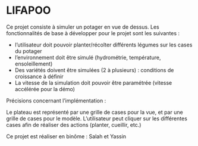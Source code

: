 # LIFAPOO
Ce projet consiste à simuler un potager en vue de dessus.
Les fonctionnalités de base à développer pour le projet sont les suivantes :

- l’utilisateur doit pouvoir planter/récolter différents légumes sur les cases du potager
- l’environnement doit être simulé (hydrométrie, température, ensoleillement)
- Des variétés doivent être simulées (2 à plusieurs) : conditions de croissance à définir
- La vitesse de la simulation doit pouvoir être paramétrée (vitesse accélérée pour la démo)

Précisions concernant l’implémentation :

Le plateau est représenté par une grille de cases pour la vue, et par une grille de cases pour le modèle.
L’utilisateur peut cliquer sur les différentes cases afin de réaliser des actions (planter, cueillir, etc.)

Ce projet est réaliser en binôme : Salah et Yassin
